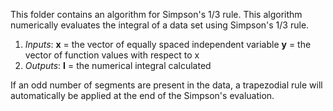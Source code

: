 This folder contains an algorithm for Simpson's 1/3 rule. This algorithm numerically evaluates the integral of a data set using Simpson's 1/3 rule.
1. *Inputs*:
**x** = the vector of equally spaced independent variable
**y** = the vector of function values with respect to x
2. *Outputs*:
**I** = the numerical integral calculated

If an odd number of segments are present in the data, a trapezodial rule will automatically be applied at the end of the Simpson's evaluation.

